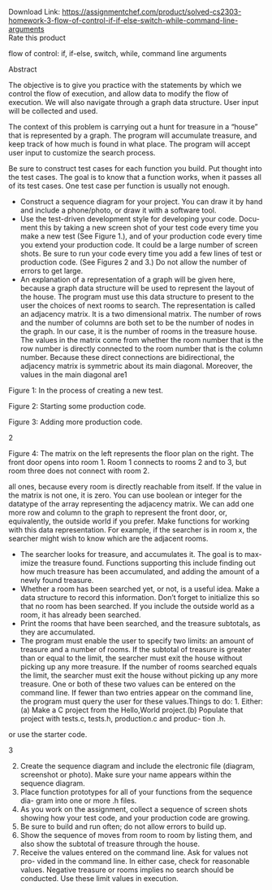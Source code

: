 Download Link: https://assignmentchef.com/product/solved-cs2303-homework-3-flow-of-control-if-if-else-switch-while-command-line-arguments
<br>
<span class="kksr-muted">Rate this product</span>




flow of control: if, if-else, switch, while, command line arguments

Abstract

The objective is to give you practice with the statements by which we control the flow of execution, and allow data to modify the flow of execution. We will also navigate through a graph data structure. User input will be collected and used.

The context of this problem is carrying out a hunt for treasure in a “house” that is represented by a graph. The program will accumulate treasure, and keep track of how much is found in what place. The program will accept user input to customize the search process.

Be sure to construct test cases for each function you build. Put thought into the test cases. The goal is to know that a function works, when it passes all of its test cases. One test case per function is usually not enough.

<ul>

 <li>Construct a sequence diagram for your project. You can draw it by hand and include a phone/photo, or draw it with a software tool.</li>

 <li>Use the test-driven development style for developing your code. Docu- ment this by taking a new screen shot of your test code every time you make a new test (See Figure 1.), and of your production code every time you extend your production code. It could be a large number of screen shots. Be sure to run your code every time you add a few lines of test or production code. (See Figures 2 and 3.) Do not allow the number of errors to get large.</li>

 <li>An explanation of a representation of a graph will be given here, because a graph data structure will be used to represent the layout of the house. The program must use this data structure to present to the user the choices of next rooms to search. The representation is called an adjacency matrix. It is a two dimensional matrix. The number of rows and the number of columns are both set to be the number of nodes in the graph. In our case, it is the number of rooms in the treasure house. The values in the matrix come from whether the room number that is the row number is directly connected to the room number that is the column number. Because these direct connections are bidirectional, the adjacency matrix is symmetric about its main diagonal. Moreover, the values in the main diagonal are1</li>

</ul>

Figure 1: In the process of creating a new test.

Figure 2: Starting some production code.

Figure 3: Adding more production code.

2

Figure 4: The matrix on the left represents the floor plan on the right. The front door opens into room 1. Room 1 connects to rooms 2 and to 3, but room three does not connect with room 2.

all ones, because every room is directly reachable from itself. If the value in the matrix is not one, it is zero. You can use boolean or integer for the datatype of the array representing the adjacency matrix. We can add one more row and column to the graph to represent the front door, or, equivalently, the outside world if you prefer. Make functions for working with this data representation. For example, if the searcher is in room x, the searcher might wish to know which are the adjacent rooms.

<ul>

 <li>The searcher looks for treasure, and accumulates it. The goal is to max- imize the treasure found. Functions supporting this include finding out how much treasure has been accumulated, and adding the amount of a newly found treasure.</li>

 <li>Whether a room has been searched yet, or not, is a useful idea. Make a data structure to record this information. Don’t forget to initialize this so that no room has been searched. If you include the outside world as a room, it has already been searched.</li>

 <li>Print the rooms that have been searched, and the treasure subtotals, as they are accumulated.</li>

 <li>The program must enable the user to specify two limits: an amount of treasure and a number of rooms. If the subtotal of treasure is greater than or equal to the limit, the searcher must exit the house without picking up any more treasure. If the number of rooms searched equals the limit, the searcher must exit the house without picking up any more treasure. One or both of these two values can be entered on the command line. If fewer than two entries appear on the command line, the program must query the user for these values.Things to do: 1. Either:(a) Make a C project from the Hello,World project.(b) Populate that project with tests.c, tests.h, production.c and produc- tion .h.</li>

</ul>

or use the starter code.

3

<ol start="2">

 <li>Create the sequence diagram and include the electronic file (diagram, screenshot or photo). Make sure your name appears within the sequence diagram.</li>

 <li>Place function prototypes for all of your functions from the sequence dia- gram into one or more .h files.</li>

 <li>As you work on the assignment, collect a sequence of screen shots showing how your test code, and your production code are growing.</li>

 <li>Be sure to build and run often; do not allow errors to build up.</li>

 <li>Show the sequence of moves from room to room by listing them, and also show the subtotal of treasure through the house.</li>

 <li>Receive the values entered on the command line. Ask for values not pro- vided in the command line. In either case, check for reasonable values. Negative treasure or rooms implies no search should be conducted. Use these limit values in execution.</li>

</ol>